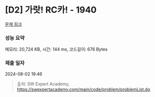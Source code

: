 # [D2] 가랏! RC카! - 1940 

[문제 링크](https://swexpertacademy.com/main/code/problem/problemDetail.do?contestProbId=AV5PjMgaALgDFAUq) 

### 성능 요약

메모리: 20,724 KB, 시간: 144 ms, 코드길이: 676 Bytes

### 제출 일자

2024-08-02 19:46



> 출처: SW Expert Academy, https://swexpertacademy.com/main/code/problem/problemList.do